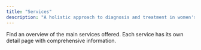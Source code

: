 ```yaml
---
title: "Services"
description: "A holistic approach to diagnosis and treatment in women's health"
---
```


Find an overview of the main services offered. Each service has its own detail page with comprehensive information.


